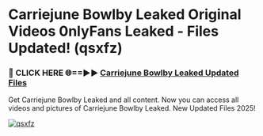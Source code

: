 # Carriejune Bowlby Leaked Original Videos 0nlyFans Leaked - Files Updated! (qsxfz)

<h3>🔴 CLICK HERE 🌐==►► <a href="https://tinyurl.com/x26r9saj" rel="nofollow">Carriejune Bowlby Leaked Updated Files</a></h3>

Get Carriejune Bowlby Leaked and all content. Now you can access all videos and pictures of Carriejune Bowlby Leaked. New Updated Files 2025!

[![qsxfz](https://i.imgur.com/LkgZPqh.gif)](https://tinyurl.com/x26r9saj)
